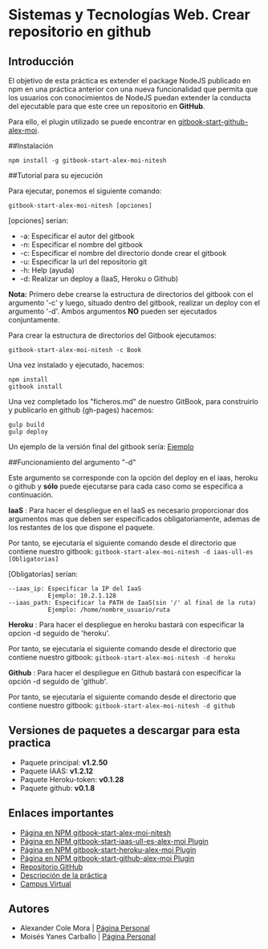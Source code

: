 # Sistemas y Tecnologías Web. Crear repositorio en github

## Introducción

El objetivo de esta práctica es extender el package NodeJS publicado en npm en una práctica anterior con una nueva funcionalidad que permita que los usuarios con conocimientos de NodeJS puedan extender la conducta del ejecutable para que este cree un repositorio en **GitHub**.

Para ello, el plugin utilizado se puede encontrar en [gitbook-start-github-alex-moi](https://www.npmjs.com/package/gitbook-start-github-alex-moi).

##Instalación

```shell
npm install -g gitbook-start-alex-moi-nitesh
```

##Tutorial para su ejecución

Para ejecutar, ponemos el siguiente comando:

`gitbook-start-alex-moi-nitesh [opciones]`

[opciones] serían:
*    -a: Especificar el autor del gitbook
*    -n: Especificar el nombre del gitbook
*    -c: Especificar el nombre del directorio donde crear el gitbook
*    -u: Especificar la url del repositorio git
*    -h: Help (ayuda)
*    -d: Realizar un deploy a (IaaS, Heroku o Github)

**Nota:** Primero debe crearse la estructura de directorios del gitbook con el argumento '-c' y luego, situado dentro del gitbook, realizar un deploy con el argumento '-d'. Ambos argumentos **NO** pueden ser ejecutados conjuntamente.

Para crear la estructura de directorios del Gitbook ejecutamos:
```shell
gitbook-start-alex-moi-nitesh -c Book
```

Una vez instalado y ejecutado, hacemos:

```shell
npm install
gitbook install
```

Una vez completado los "ficheros.md" de nuestro GitBook, para construirlo y publicarlo en github (gh-pages) hacemos:

```shell
gulp build
gulp deploy
```

Un ejemplo de la versión final del gitbook sería: [Ejemplo](https://alu0100782851.github.io/prueba/)

##Funcionamiento del argumento "-d"

Este argumento se corresponde con la opción del deploy en el iaas, heroku o github y **sólo** puede ejecutarse para cada caso como se especifica a continuación.


**IaaS**
 : Para hacer el despliegue en el IaaS es necesario proporcionar dos argumentos mas que deben ser especificados obligatoriamente, ademas de los restantes de los que dispone el paquete.

 Por tanto, se ejecutaría el siguiente comando desde el directorio que contiene nuestro gitbook:
`gitbook-start-alex-moi-nitesh -d iaas-ull-es [Obligatorias]`

 [Obligatorias] serían:
 ```
--iaas_ip: Especificar la IP del IaaS
			Ejemplo: 10.2.1.128
--iaas_path: Especificar la PATH de IaaS(sin '/' al final de la ruta)
			Ejemplo: /home/nombre_usuario/ruta
 ```

**Heroku**
 : Para hacer el despliegue en heroku bastará con especificar la opcion -d seguido de 'heroku'.

 Por tanto, se ejecutaría el siguiente comando desde el directorio que contiene nuestro gitbook:
`gitbook-start-alex-moi-nitesh -d heroku`
 

**Github**
 : Para hacer el despliegue en Github bastará con especificar la opción -d seguido de 'github'.

 Por tanto, se ejecutaría el siguiente comando desde el directorio que contiene nuestro gitbook:
`gitbook-start-alex-moi-nitesh -d github`


## Versiones de paquetes a descargar para esta practica
* Paquete principal: **v1.2.50**
* Paquete IAAS: **v1.2.12**
* Paquete Heroku-token: **v0.1.28**
* Paquete github: **v0.1.8**

## Enlaces importantes
*  [Página en NPM gitbook-start-alex-moi-nitesh](https://www.npmjs.com/package/gitbook-start-alex-moi-nitesh)
*  [Página en NPM gitbook-start-iaas-ull-es-alex-moi Plugin](https://www.npmjs.com/package/gitbook-start-iaas-ull-es-alex-moi)
* [Página en NPM gitbook-start-heroku-alex-moi Plugin](https://www.npmjs.com/package/gitbook-start-heroku-alex-moi)
* [Página en NPM gitbook-start-github-alex-moi Plugin](https://www.npmjs.com/package/gitbook-start-github-alex-moi)
*  [Repositorio GitHub](https://github.com/ULL-ESIT-SYTW-1617/crear-repositorio-en-github-alex-moi)
*  [Descripción de la práctica](https://casianorodriguezleon.gitbooks.io/ull-esit-1617/content/practicas/practicagithubapi.html)
*  [Campus Virtual](https://campusvirtual.ull.es/1617/course/view.php?id=1175)

## Autores

* Alexander Cole Mora | [Página Personal](http://alu0100767421.github.io/)
* Moisés Yanes Carballo | [Página Personal](http://alu0100782851.github.io/)
